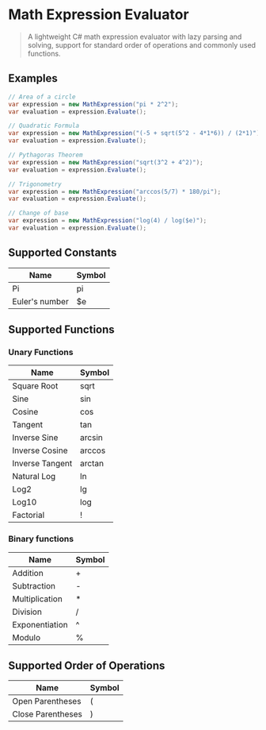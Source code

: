 # Math Expression Evaluator
>  A lightweight C# math expression evaluator with lazy parsing and solving, support for standard order of operations and commonly used functions.

## Examples

``` c#
// Area of a circle
var expression = new MathExpression("pi * 2^2");
var evaluation = expression.Evaluate();
```

``` c#
// Quadratic Formula
var expression = new MathExpression("(-5 + sqrt(5^2 - 4*1*6)) / (2*1)");
var evaluation = expression.Evaluate();
```

``` c#
// Pythagoras Theorem
var expression = new MathExpression("sqrt(3^2 + 4^2)");
var evaluation = expression.Evaluate();
```

``` c#
// Trigonometry
var expression = new MathExpression("arccos(5/7) * 180/pi");
var evaluation = expression.Evaluate();
```

``` c#
// Change of base
var expression = new MathExpression("log(4) / log($e)");
var evaluation = expression.Evaluate();
```

## Supported Constants
| Name           | Symbol |
|----------------|--------|
| Pi             | pi     |
| Euler's number | $e     |

## Supported Functions
### Unary Functions
| Name            | Symbol |
|-----------------|--------|
| Square Root     | sqrt   |
| Sine            | sin    |
| Cosine          | cos    |
| Tangent         | tan    |
| Inverse Sine    | arcsin |
| Inverse Cosine  | arccos |
| Inverse Tangent | arctan |
| Natural Log     | ln     |
| Log2            | lg     |
| Log10           | log    |
| Factorial       | !      |

### Binary functions
| Name           | Symbol |
|----------------|--------|
| Addition       | +      |
| Subtraction    | -      |
| Multiplication | *      |
| Division       | /      |
| Exponentiation | ^      |
| Modulo         | %      |

## Supported Order of Operations
| Name              | Symbol |
|-------------------|--------|
| Open Parentheses  | (      |
| Close Parentheses | )      |